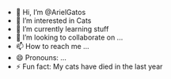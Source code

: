 - 👋 Hi, I’m @ArielGatos
- 👀 I’m interested in Cats
- 🌱 I’m currently learning stuff
- 💞️ I’m looking to collaborate on ...
- 📫 How to reach me ...
- 😄 Pronouns: ...
- ⚡ Fun fact: My cats have died in the last year

<!---
ArielGatos/ArielGatos is a ✨ special ✨ repository because its `README.md` (this file) appears on your GitHub profile.
You can click the Preview link to take a look at your changes.
--->
